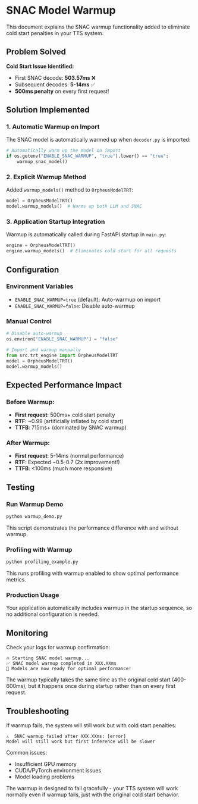# SNAC Model Warmup

This document explains the SNAC warmup functionality added to eliminate cold start penalties in your TTS system.

## Problem Solved

**Cold Start Issue Identified:**
- First SNAC decode: **503.57ms** ❌ 
- Subsequent decodes: **5-14ms** ✅
- **500ms penalty** on every first request!

## Solution Implemented

### 1. **Automatic Warmup on Import**
The SNAC model is automatically warmed up when `decoder.py` is imported:

```python
# Automatically warm up the model on import
if os.getenv("ENABLE_SNAC_WARMUP", "true").lower() == "true":
    warmup_snac_model()
```

### 2. **Explicit Warmup Method**
Added `warmup_models()` method to `OrpheusModelTRT`:

```python
model = OrpheusModelTRT()
model.warmup_models()  # Warms up both LLM and SNAC
```

### 3. **Application Startup Integration**
Warmup is automatically called during FastAPI startup in `main.py`:

```python
engine = OrpheusModelTRT()
engine.warmup_models()  # Eliminates cold start for all requests
```

## Configuration

### Environment Variables

- `ENABLE_SNAC_WARMUP=true` (default): Auto-warmup on import
- `ENABLE_SNAC_WARMUP=false`: Disable auto-warmup

### Manual Control

```python
# Disable auto-warmup
os.environ["ENABLE_SNAC_WARMUP"] = "false"

# Import and warmup manually
from src.trt_engine import OrpheusModelTRT
model = OrpheusModelTRT()
model.warmup_models()
```

## Expected Performance Impact

### Before Warmup:
- **First request**: 500ms+ cold start penalty
- **RTF**: ~0.99 (artificially inflated by cold start)
- **TTFB**: 715ms+ (dominated by SNAC warmup)

### After Warmup:
- **First request**: 5-14ms (normal performance)
- **RTF**: Expected ~0.5-0.7 (2x improvement!)
- **TTFB**: <100ms (much more responsive)

## Testing

### Run Warmup Demo
```bash
python warmup_demo.py
```

This script demonstrates the performance difference with and without warmup.

### Profiling with Warmup
```bash
python profiling_example.py
```

This runs profiling with warmup enabled to show optimal performance metrics.

### Production Usage
Your application automatically includes warmup in the startup sequence, so no additional configuration is needed.

## Monitoring

Check your logs for warmup confirmation:
```
🔥 Starting SNAC model warmup...
✅ SNAC model warmup completed in XXX.XXms
🚀 Models are now ready for optimal performance!
```

The warmup typically takes the same time as the original cold start (400-600ms), but it happens once during startup rather than on every first request.

## Troubleshooting

If warmup fails, the system will still work but with cold start penalties:
```
⚠️  SNAC warmup failed after XXX.XXms: [error]
Model will still work but first inference will be slower
```

Common issues:
- Insufficient GPU memory
- CUDA/PyTorch environment issues  
- Model loading problems

The warmup is designed to fail gracefully - your TTS system will work normally even if warmup fails, just with the original cold start behavior.
